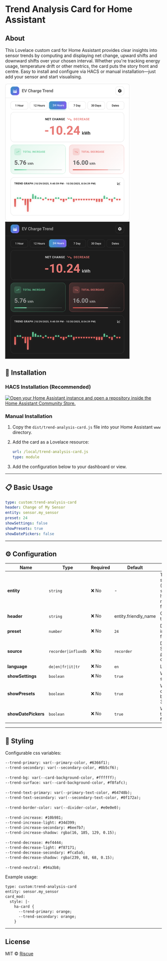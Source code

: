 # Trend Analysis Card for Home Assistant

## About

This Lovelace custom card for Home Assistant provides clear insights into sensor trends by computing and displaying net
change, upward shifts and downward shifts over your chosen interval. Whether you're tracking energy usage, temperature
drift or other metrics, the card puts the story front and centre. Easy to install and configure via HACS or manual
installation—just add your sensor and start visualising.

<img src="assets/light_theme.png" alt="drawing" width="400"/>
<img src="assets/dark_theme.png" alt="drawing" width="400"/>

## 🚀 Installation

### HACS Installation (Recommended)

[![Open your Home Assistant instance and open a repository inside the Home Assistant Community Store.](https://my.home-assistant.io/badges/hacs_repository.svg)](https://my.home-assistant.io/redirect/hacs_repository/?owner=Riscue&repository=trend-analysis-card)

### Manual Installation

1. Copy the `dist/trend-analysis-card.js` file into your Home Assistant `www` directory.
2. Add the card as a Lovelace resource:

    ```yaml
    url: /local/trend-analysis-card.js
    type: module
    ```

3. Add the configuration below to your dashboard or view.

---

## 📋 Basic Usage

```yaml
type: custom:trend-analysis-card
header: Change of My Sensor
entity: sensor.my_sensor
preset: 24
showSettings: false
showPresets: true
showDatePickers: false
```

---

## ⚙️ Configuration

| Name                | Type                 | Required | Default              | Description                                                                                                               |
|---------------------|----------------------|----------|----------------------|---------------------------------------------------------------------------------------------------------------------------|
| **entity**          | `string`             | ❌ No     | -                    | The entity ID of the sensor to analyze (e.g. `sensor.energy_usage`). If empty an entity must be selected from search      |
| **header**          | `string`             | ❌ No     | entity.friendly_name | Card title displayed in the header.                                                                                       |
| **preset**          | `number`             | ❌ No     | `24`                 | Default preset range in hours (e.g. `24`, `168` for 7 days).                                                              |
| **source**          | `recorder\|influxdb` | ❌ No     | `recorder`           | Data source option. See [influxdb-query-api](https://github.com/Riscue/ha-influxdb-query-api) to use influxdb data source |
| **language**        | `de\|en\|fr\|it\|tr` | ❌ No     | `en`                 | Language option                                                                                                           |
| **showSettings**    | `boolean`            | ❌ No     | `true`               | Whether to show a settings button.                                                                                        |
| **showPresets**     | `boolean`            | ❌ No     | `true`               | Whether to display quick range selection buttons (24h, 7d, 30d).                                                          |
| **showDatePickers** | `boolean`            | ❌ No     | `true`               | Whether to display the date range picker for manual selection.                                                            |

---

## 📐 Styling

Configurable css variables:

```
--trend-primary: var(--primary-color, #6366f1);
--trend-secondary: var(--secondary-color, #8b5cf6);

--trend-bg: var(--card-background-color, #ffffff);
--trend-surface: var(--card-background-color, #f8fafc);

--trend-text-primary: var(--primary-text-color, #64748b);
--trend-text-secondary: var(--secondary-text-color, #0f172a);

--trend-border-color: var(--divider-color, #e0e0e0);

--trend-increase: #10b981;
--trend-increase-light: #34d399;
--trend-increase-secondary: #6ee7b7;
--trend-increase-shadow: rgba(16, 185, 129, 0.15);

--trend-decrease: #ef4444;
--trend-decrease-light: #f87171;
--trend-decrease-secondary: #fca5a5;
--trend-decrease-shadow: rgba(239, 68, 68, 0.15);

--trend-neutral: #94a3b8;
```

Example usage:

```
type: custom:trend-analysis-card
entity: sensor.my_sensor
card_mod:
  style: |-
    ha-card {
      --trend-primary: orange;
      --trend-secondary: orange;
    }
```

---

## License

MIT © [Riscue][riscue]

[riscue]: https://github.com/riscue
